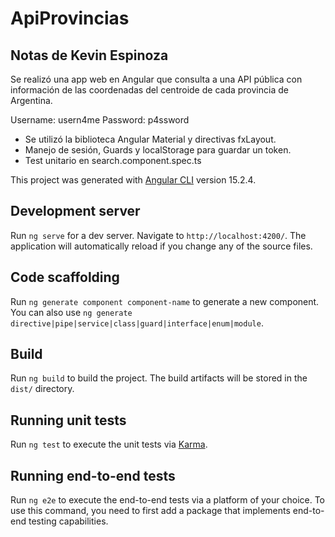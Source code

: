 # ApiProvincias

## Notas de Kevin Espinoza
Se realizó una app web en Angular que consulta a una API pública con información
de las coordenadas del centroide de cada provincia de Argentina.

Username: usern4me
Password: p4ssword

- Se utilizó la biblioteca Angular Material y directivas fxLayout.
- Manejo de sesión, Guards y localStorage para guardar un token.
- Test unitario en search.component.spec.ts

This project was generated with [Angular CLI](https://github.com/angular/angular-cli) version 15.2.4.

## Development server

Run `ng serve` for a dev server. Navigate to `http://localhost:4200/`. The application will automatically reload if you change any of the source files.

## Code scaffolding

Run `ng generate component component-name` to generate a new component. You can also use `ng generate directive|pipe|service|class|guard|interface|enum|module`.

## Build

Run `ng build` to build the project. The build artifacts will be stored in the `dist/` directory.

## Running unit tests

Run `ng test` to execute the unit tests via [Karma](https://karma-runner.github.io).

## Running end-to-end tests

Run `ng e2e` to execute the end-to-end tests via a platform of your choice. To use this command, you need to first add a package that implements end-to-end testing capabilities.
